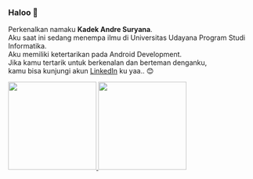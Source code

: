 ### Haloo 🙌

Perkenalkan namaku **Kadek Andre Suryana**.\
Aku saat ini sedang menempa ilmu di Universitas Udayana Program Studi Informatika.\
Aku memiliki ketertarikan pada Android Development.\
Jika kamu tertarik untuk berkenalan dan berteman denganku,\
kamu bisa kunjungi akun [LinkedIn](https://www.linkedin.com/in/andresuryana/) ku yaa.. 😊

<p align="left">
<a href="https://github.com/gilangadhan">
  <img height="180em" src="https://github-readme-stats-eight-theta.vercel.app/api?username=andresuryana&show_icons=true&theme=algolia&include_all_commits=true&count_private=true"/>
  <img height="180em" src="https://github-readme-stats-eight-theta.vercel.app/api/top-langs/?username=andresuryana&layout=compact&langs_count=8&theme=algolia"/>
</a>
</p>


<!--
**AndreSuryana/andresuryana** is a ✨ _special_ ✨ repository because its `README.md` (this file) appears on your GitHub profile.

Here are some ideas to get you started:

- 🔭 I’m currently working on ...
- 🌱 I’m currently learning ...
- 👯 I’m looking to collaborate on ...
- 🤔 I’m looking for help with ...
- 💬 Ask me about ...
- 📫 How to reach me: ...
- 😄 Pronouns: ...
- ⚡ Fun fact: ...
-->
